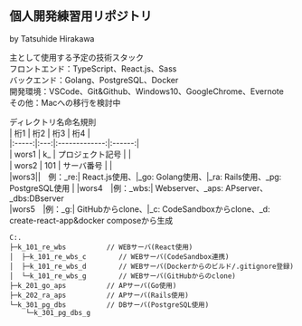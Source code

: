 ## 個人開発練習用リポジトリ
by Tatsuhide Hirakawa

主として使用する予定の技術スタック  
フロントエンド：TypeScript、React.js、Sass  
バックエンド：Golang、PostgreSQL、Docker  
開発環境：VSCode、Git&Github、Windows10、GoogleChrome、Evernote  
その他：Macへの移行を検討中

ディレクトリ名命名規則  
| 桁1 | 桁2 | 桁3 | 桁4 |  
|:-----:|:---:|:-------------:|:------:|  
| wors1 |  k_ | プロジェクト記号 |        |  
| wors2 | 101 | サーバ番号 |  |  
|wors3||　例：_re:| React.js使用、|_go: Golang使用、|_ra: Rails使用、_pg: PostgreSQL使用  |
|wors4　|例：_wbs:| Webserver、_aps: APserver、_dbs:DBserver  
|wors5　|例：_g:| GitHubからclone、|_c: CodeSandboxからclone、_d: create-react-app&docker composeから生成  


```
C:.
├─k_101_re_wbs          // WEBサーバ(React使用)
│  ├─k_101_re_wbs_c        // WEBサーバ(CodeSandbox連携)
│  ├─k_101_re_wbs_d        // WEBサーバ(Dockerからのビルド/.gitignore登録)
│  └─k_101_re_wbs_g        // WEBサーバ(GitHubからのclone)
├─k_201_go_aps          // APサーバ(Go使用)
├─k_202_ra_aps          // APサーバ(Rails使用)
└─k_301_pg_dbs          // DBサーバ(PostgreSQL使用)
    └─k_301_pg_dbs_g
```
